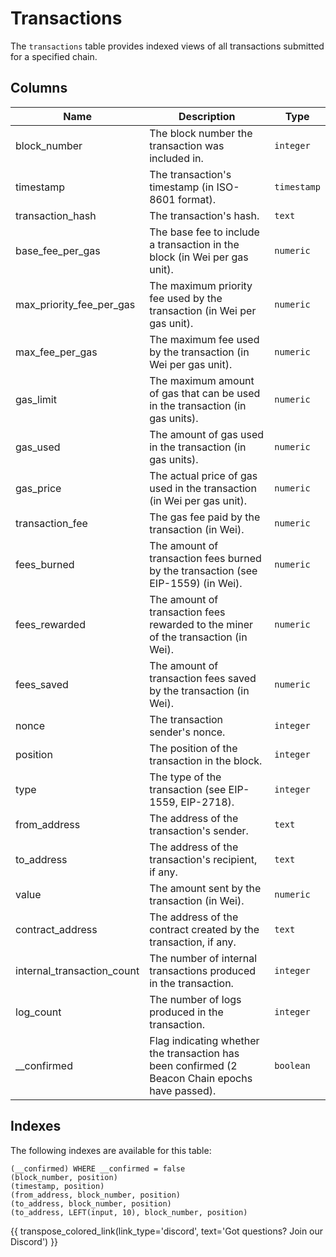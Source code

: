 # Transactions

The `transactions` table provides indexed views of all transactions submitted for a specified chain.

## Columns
| Name                | Description                                                                 | Type        |
| --------- | --------- | --------------------------------------------------------------------------- |
| block_number | The block number the transaction was included in. | `integer` |
| timestamp | The transaction's timestamp (in ISO-8601 format). | `timestamp` |
| transaction_hash | The transaction's hash. | `text` |
| base_fee_per_gas | The base fee to include a transaction in the block (in Wei per gas unit). | `numeric` |
| max_priority_fee_per_gas | The maximum priority fee used by the transaction (in Wei per gas unit). | `numeric` |
| max_fee_per_gas | The maximum fee used by the transaction (in Wei per gas unit). | `numeric` |
| gas_limit | The maximum amount of gas that can be used in the transaction (in gas units). | `numeric` |
| gas_used | The amount of gas used in the transaction (in gas units). | `numeric` |
| gas_price | The actual price of gas used in the transaction (in Wei per gas unit). | `numeric` |
| transaction_fee | The gas fee paid by the transaction (in Wei). | `numeric` |
| fees_burned | The amount of transaction fees burned by the transaction (see EIP-1559) (in Wei). | `numeric` |
| fees_rewarded | The amount of transaction fees rewarded to the miner of the transaction (in Wei). | `numeric` |
| fees_saved | The amount of transaction fees saved by the transaction (in Wei). | `numeric` |
| nonce | The transaction sender's nonce. | `integer` |
| position | The position of the transaction in the block. | `integer` |
| type | The type of the transaction (see EIP-1559, EIP-2718). | `integer` |
| from_address | The address of the transaction's sender. | `text` |
| to_address | The address of the transaction's recipient, if any. | `text` |
| value | The amount sent by the transaction (in Wei). | `numeric` |
| contract_address | The address of the contract created by the transaction, if any. | `text` |
| internal_transaction_count | The number of internal transactions produced in the transaction. | `integer` |
| log_count | The number of logs produced in the transaction. | `integer` |
| __confirmed | Flag indicating whether the transaction has been confirmed (2 Beacon Chain epochs have passed). | `boolean` |

## Indexes
The following indexes are available for this table:
```
(__confirmed) WHERE __confirmed = false
(block_number, position)
(timestamp, position)
(from_address, block_number, position)
(to_address, block_number, position)
(to_address, LEFT(input, 10), block_number, position)
```

{{ transpose_colored_link(link_type='discord', text='Got questions?  Join our Discord') }}
